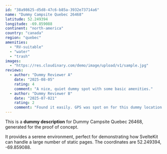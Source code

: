 ```yaml
---
id: "38a98625-d5d8-47c6-b85a-3932e73714a6"
name: "Dummy Campsite Quebec 26468"
latitude: 52.249394
longitude: -69.859088
continent: "north-america"
country: "canada"
region: "quebec"
amenities:
  - "RV-suitable"
  - "water"
  - "trash"
images:
  - "https://res.cloudinary.com/demo/image/upload/v1/sample.jpg"
reviews:
  - author: "Dummy Reviewer A"
    date: "2025-08-05"
    rating: 4
    comment: "A nice, quiet dummy spot with some basic amenities."
  - author: "Dummy Reviewer B"
    date: "2025-07-021"
    rating: 2
    comment: "Found it easily. GPS was spot on for this dummy location."
---
```


This is a **dummy description** for Dummy Campsite Quebec 26468, generated for the proof of concept.

It provides a serene environment, perfect for demonstrating how SvelteKit can handle a large number of static pages. The coordinates are 52.249394, -69.859088.
